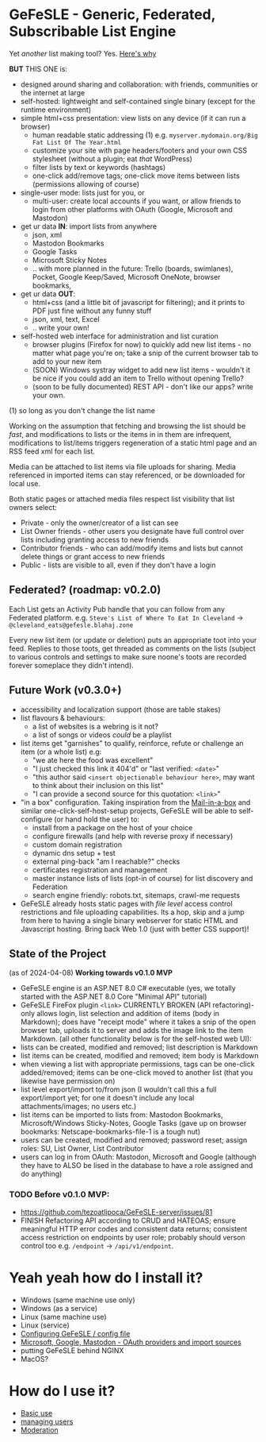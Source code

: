 # GeFeSLE - Generic, Federated, Subscribable List Engine
Yet _another_ list making tool? Yes. [Here's why](rationale.md)

**BUT** THIS ONE is:
* designed around sharing and collaboration: with friends, communities or the internet at large
* self-hosted: lightweight and self-contained single binary (except for the runtime environment)
* simple html+css presentation: view lists on any device (if it can run a browser)
  * human readable static addressing (1) e.g. `myserver.mydomain.org/Big Fat List Of The Year.html`
  * customize your site with page headers/footers and your own CSS stylesheet (without a plugin; eat _that_ WordPress)
  * filter lists by text or keywords (hashtags)
  * one-click add/remove tags; one-click move items between lists (permissions allowing of course)
* single-user mode: lists just for you, or
  *   multi-user: create local accounts if you want, or allow friends to login from other platforms with OAuth (Google, Microsoft and Mastodon)
* get ur data **IN**: import lists from anywhere
  * json, xml
  * Mastodon Bookmarks
  * Google Tasks
  * Microsoft Sticky Notes
  * .. with more planned in the future: Trello (boards, swimlanes), Pocket, Google Keep/Saved, Microsoft OneNote, browser bookmarks, 
* get ur data **OUT**:
  * html+css (and a little bit of javascript for filtering); and it prints to PDF just fine without any funny stuff
  * json, xml, text, Excel
  * .. write your own!
* self-hosted web interface for administration and list curation
  * browser plugins (Firefox for now) to quickly add new list items - no matter what page you're on; take a snip of the current browser tab to add to your new item
  * (SOON) Windows systray widget to add new list items - wouldn't it be nice if you could add an item to Trello without opening Trello?
  * (soon to be fully documented) REST API - don't like our apps? write your own.

(1) so long as you don't change the list name
 
Working on the assumption that fetching and browsing the list should be _fast_, and modifications 
to lists or the items in in them are infrequent, modifications to list/items triggers regeneration of a static html
page and an RSS feed xml for each list. 

Media can be attached to list items via file uploads for sharing. Media referenced in imported items can stay referenced, 
or be downloaded for local use. 

Both static pages or attached media files respect list visibility that list owners select: 
* Private - only the owner/creator of a list can see
* List Owner friends - other users you designate have full control over lists including granting access to new friends
* Contributor friends - who can add/modify items and lists but cannot delete things or grant access to new friends
* Public - lists are visible to all, even if they don't have a login
 
## Federated? (roadmap: v0.2.0)
Each List gets an Activity Pub handle that you can follow from any Federated platform. 
e.g. `Steve's List of Where To Eat In Cleveland` -> `@cleveland_eats@gefesle.blahaj.zone`

Every new list item (or update or deletion) puts an appropriate toot into your feed.
Replies to those toots, get threaded as comments on the lists (subject to various controls and settings
to make sure noone's toots are recorded forever someplace they didn't intend). 

## Future Work (v0.3.0+)
- accessibility and localization support (those are table stakes)
- list flavours & behaviours:
  - a list of websites is a webring is it not?
  - a list of songs or videos _could_ be a playlist
- list items get "garnishes" to qualify, reinforce, refute or challenge an item (or a whole list) e.g:
  - "we ate here the food was excellent"
  - "I just checked this link it 404'd" or "last verified: `<date>`"
  - "this author said `<insert objectionable behaviour here>`, may want to think about their inclusion on this list"
  - "I can provide a second source for this quotation: `<link>`"  
- "in a box" configuration. Taking inspiration from the [Mail-in-a-box](https://mailinabox.email/) and similar one-click-self-host-setup projects, GeFeSLE will be able to self-configure (or hand hold the user) to:
  - install from a package on the host of your choice
  - configure firewalls (and help with reverse proxy if necessary)
  - custom domain registration
  - dynamic dns setup + test
  - external ping-back "am I reachable?" checks
  - certificates registration and management
  - master instance lists of lists (opt-in of course) for list discovery and Federation
  - search engine friendly: robots.txt, sitemaps, crawl-me requests
 - GeFeSLE already hosts static pages with _file level_ access control restrictions and file uploading capabilities. Its a hop, skip and a jump from here to having a single binary webserver for static HTML and Javascript hosting. Bring back Web 1.0 (just with better CSS support)!

## State of the Project
(as of 2024-04-08)
**Working towards v0.1.0 MVP**
- GeFeSLE engine is an ASP.NET 8.0 C# executable (yes, we totally started with the ASP.NET 8.0 Core "Minimal API" tutorial)
- GeFeSLE FireFox plugin `<link>` CURRENTLY BROKEN (API refactoring)- only allows login, list selection and addition of items (body in Markdown); does have "receipt mode" where it takes a snip of the open browser tab, uploads it to server and adds the image link to the item Markdown.
 (all other functionality below is for the self-hosted web UI):
- lists can be created, modified and removed; list description is Markdown
- list items can be created, modified and removed; item body is Markdown
- when viewing a list with appropriate permissions, tags can be one-click added/removed; items can be one-click moved to another list (that you likewise have permission on)
- list level export/import to/from json (I wouldn't call this a full export/import yet; for one it doesn't include any local attachments/images; no users etc.)
- list items can be imported to lists from: Mastodon Bookmarks, Microsoft/Windows Sticky-Notes, Google Tasks (gave up on browser bookmarks: Netscape-bookmarks-file-1 is a tough nut)
- users can be created, modified and removed; password reset; assign roles: SU, List Owner, List Contributor
- users can log in from OAuth: Mastodon, Microsoft and Google (although they have to ALSO be lised in the database to have a role assigned and do anything)

### TODO Before v0.1.0 MVP:
- https://github.com/tezoatlipoca/GeFeSLE-server/issues/81
- FINISH Refactoring API according to CRUD and HATEOAS; ensure meaningful HTTP error codes and consistent data returns; consistent access restriction on endpoints by user role; probably should verson control too e.g. `/endpoint` -> `/api/v1/endpoint`.

# Yeah yeah how do I install it? 
- Windows (same machine use only)
- Windows (as a service)
- Linux (same machine use)
- Linux (service)
- [Configuring GeFeSLE / config file](Configuration.md)
- [Microsoft, Google, Mastodon - OAuth providers and import sources](Microsoft.Google.md)
- putting GeFeSLE behind NGINX
- MacOS?

# How do I use it? 
- [Basic use](Basic.Use.md)
- [managing users](managing.users.md)
- [Moderation](moderation.md)



